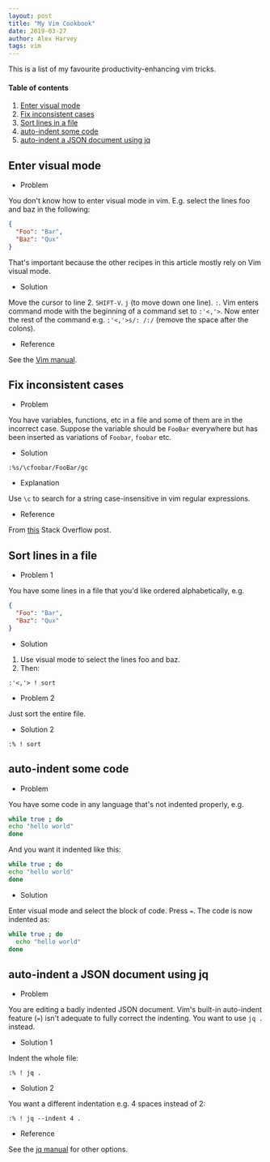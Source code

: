 ```yaml
---
layout: post
title: "My Vim Cookbook"
date: 2019-03-27
author: Alex Harvey
tags: vim
---
```


This is a list of my favourite productivity-enhancing vim tricks.

#### Table of contents

1. [Enter visual mode](#enter-visual-mode)
2. [Fix inconsistent cases](#fix-inconsistent-cases)
3. [Sort lines in a file](#sort-lines-in-a-file)
4. [auto-indent some code](#auto-indent-some-code)
5. [auto-indent a JSON document using jq](#auto-indent-a-json-document-using-jq)

## Enter visual mode

- Problem

You don't know how to enter visual mode in vim. E.g. select the lines foo and baz in the following:

```json
{
  "Foo": "Bar",
  "Baz": "Qux"
}
```

That's important because the other recipes in this article mostly rely on Vim visual mode.

- Solution

Move the cursor to line 2. `SHIFT-V`. `j` (to move down one line). `:`. Vim enters command mode with the beginning of a command set to `:'<,'>`. Now enter the rest of the command e.g. `:'<,'>s/: /:/` (remove the space after the colons).

- Reference

See the [Vim manual](http://vimdoc.sourceforge.net/htmldoc/visual.html).

## Fix inconsistent cases

- Problem

You have variables, functions, etc in a file and some of them are in the incorrect case. Suppose the variable should be `FooBar` everywhere but has been inserted as variations of `Foobar`, `foobar` etc.

- Solution

```
:%s/\cfoobar/FooBar/gc
```

- Explanation

Use `\c` to search for a string case-insensitive in vim regular expressions.

- Reference

From [this]() Stack Overflow post.

## Sort lines in a file

- Problem 1

You have some lines in a file that you'd like ordered alphabetically, e.g.

```json
{
  "Foo": "Bar",
  "Baz": "Qux"
}
```

- Solution

1. Use visual mode to select the lines foo and baz.
2. Then:

```
:'<,'> ! sort
```

- Problem 2

Just sort the entire file.

- Solution 2

```
:% ! sort
```

## auto-indent some code

- Problem

You have some code in any language that's not indented properly, e.g.

```bash
while true ; do
echo "hello world"
done
```

And you want it indented like this:

```bash
while true ; do
echo "hello world"
done
```

- Solution

Enter visual mode and select the block of code. Press `=`. The code is now indented as:

```bash
while true ; do
  echo "hello world"
done
```

## auto-indent a JSON document using jq

- Problem

You are editing a badly indented JSON document. Vim's built-in auto-indent feature (`=`) isn't adequate to fully correct the indenting. You want to use `jq .` instead.

- Solution 1

Indent the whole file:

```
:% ! jq .
```

- Solution 2

You want a different indentation e.g. 4 spaces instead of 2:

```
:% ! jq --indent 4 .
```

- Reference

See the [jq manual](https://stedolan.github.io/jq/manual/) for other options.
